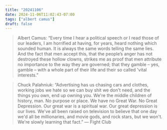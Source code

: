 ```yaml
---
title: "20241106"
date: 2024-11-06T11:02:43-07:00
tags: ["albert camus"]
draft: false
---
```


> Albert Camus: “Every time I hear a political speech or I read those of our leaders, I am horrified at having, for years, heard nothing which sounded human. It is always the same words telling the same lies. And the fact that men accept this, that the people’s anger has not destroyed these hollow clowns, strikes me as proof that men attribute no importance to the way they are governed; that they gamble – yes, gamble – with a whole part of their life and their so called 'vital interests.”

> Chuck Palahniuk: “Advertising has us chasing cars and clothes, working jobs we hate so we can buy shit we don't need, and the things you own, end up owning you. We're the middle children of history, man. No purpose or place. We have no Great War. No Great Depression. Our great war is a spiritual war. Our great depression is our lives. We've all been raised on television to believe that one day we'd all be millionaries, and movie gods, and rock stars, but we won't. We're slowly learning that fact.” ― Fight Club

